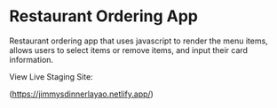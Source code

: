 # Restaurant Ordering App

Restaurant ordering app that uses javascript to render the menu items, allows users to select items or remove items, and input their card information.

View Live Staging Site:

(https://jimmysdinnerlayao.netlify.app/)
